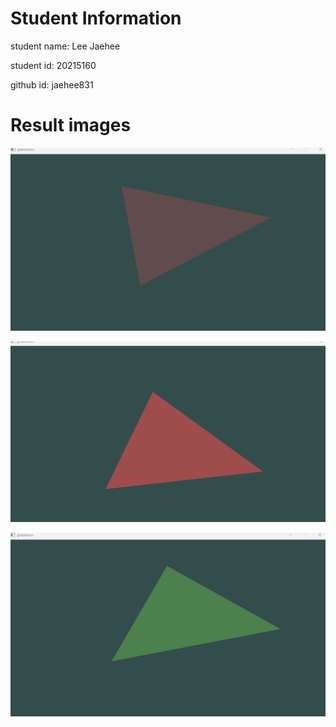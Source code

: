 # Student Information

student name: Lee Jaehee


student id: 20215160

github id: jaehee831

# Result images

![red-dimming](./red1.png)

![red-rotating](./red2.png)

![green](./green.png)
